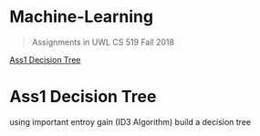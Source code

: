 Machine-Learning
===
> Assignments in UWL CS 519 Fall 2018

[Ass1 Decision Tree](https://github.com/Yuanqing-Suo/Machine-Learning-ass/blob/master/decisionTree.py)

# Ass1 Decision Tree
using important entroy gain (ID3 Algorithm) build a decision tree

